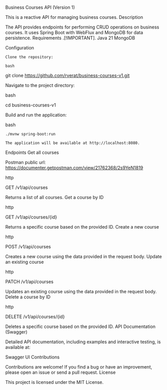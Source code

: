 Business Courses API (Version 1)

This is a reactive API for managing business courses.
Description

The API provides endpoints for performing CRUD operations on business courses. It uses Spring Boot with WebFlux and MongoDB for data persistence.
Requirements
.[!IMPORTANT].
    Java 21
    MongoDB

Configuration

    Clone the repository:

    bash

git clone https://github.com/rverat/business-courses-v1.git

Navigate to the project directory:

bash

cd business-courses-v1

Build and run the application:

bash

    ./mvnw spring-boot:run

    The application will be available at http://localhost:8080.

Endpoints
Get all courses

Postman public url: https://documenter.getpostman.com/view/21762368/2s9YeN1819

http

GET /v1/api/courses

Returns a list of all courses.
Get a course by ID

http

GET /v1/api/courses/{id}

Returns a specific course based on the provided ID.
Create a new course

http

POST /v1/api/courses

Creates a new course using the data provided in the request body.
Update an existing course

http

PATCH /v1/api/courses

Updates an existing course using the data provided in the request body.
Delete a course by ID

http

DELETE /v1/api/courses/{id}

Deletes a specific course based on the provided ID.
API Documentation (Swagger)

Detailed API documentation, including examples and interactive testing, is available at:

Swagger UI
Contributions

Contributions are welcome! If you find a bug or have an improvement, please open an issue or send a pull request.
License

This project is licensed under the MIT License.